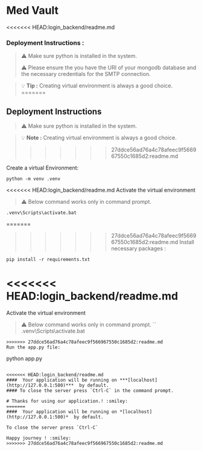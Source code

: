 # Med Vault 
<<<<<<< HEAD:login_backend/readme.md
### Deployment Instructions :

>:warning: Make sure python is installed in the system.
>
>:warning: Please ensure the you have the URI of your mongodb database and the necessary credentials for the SMTP connection. 

> :bulb: **Tip :** Creating virtual environment is always a good choice.
=======
## Deployment Instructions

>:warning: Make sure python is installed in the system.

> :bulb: **Note :** Creating virtual environment is always a good choice.
>>>>>>> 27ddce56ad76a4c78afeec9f566967550c1685d2:readme.md

Create a virtual Environment:
```
python -m venv .venv
```
<<<<<<< HEAD:login_backend/readme.md
Activate the virtual environment
> :warning: Below command works only in command prompt.
```
.venv\Scripts\activate.bat
```
=======
>>>>>>> 27ddce56ad76a4c78afeec9f566967550c1685d2:readme.md
Install necessary packages :
```
pip install -r requirements.txt
```
<<<<<<< HEAD:login_backend/readme.md
=======
Activate the virtual environment
> :warning: Below command works only in command prompt.
``
.venv\Scripts\activate.bat
```
>>>>>>> 27ddce56ad76a4c78afeec9f566967550c1685d2:readme.md
Run the app.py file:
```
python app.py
```

<<<<<<< HEAD:login_backend/readme.md
####  Your application will be running on ***[localhost](http://127.0.0.1:500)***  by default.
#### To close the server press `Ctrl-C` in the command prompt.

# Thanks for using our application.! :smiley:
=======
####  Your application will be running on *[localhost](http://127.0.0.1:500)*  by default.

To close the server press `Ctrl-C` 

Happy journey ! :smiley:
>>>>>>> 27ddce56ad76a4c78afeec9f566967550c1685d2:readme.md

